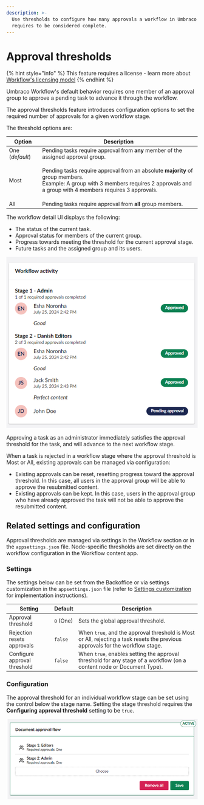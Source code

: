 ```yaml
---
description: >-
  Use thresholds to configure how many approvals a workflow in Umbraco Workflow
  requires to be considered complete.
---
```


# Approval thresholds

{% hint style="info" %}
This feature requires a license - learn more about [Workflow's licensing model](https://umbraco.com/products/umbraco-workflow)
{% endhint %}

Umbraco Workflow's default behavior requires one member of an approval group to approve a pending task to advance it through the workflow.

The approval thresholds feature introduces configuration options to set the required number of approvals for a given workflow stage.

The threshold options are:

| Option          | Description                                                                                                                                                                                                  |
| --------------- | ------------------------------------------------------------------------------------------------------------------------------------------------------------------------------------------------------------ |
| One (_default_) | Pending tasks require approval from **any** member of the assigned approval group.                                                                                                                           |
| Most            | <p>Pending tasks require approval from an absolute <strong>majority</strong> of group members. <br>Example: A group with 3 members requires 2 approvals and a group with 4 members requires 3 approvals.</p> |
| All             | Pending tasks require approval from **all** group members.                                                                                                                                                   |

The workflow detail UI displays the following:

* The status of the current task.
* Approval status for members of the current group.
* Progress towards meeting the threshold for the current approval stage.
* Future tasks and the assigned group and its users.

![Tasklist with approval thresholds](images/tasklist-with-approval-thresholds-v14.png)

Approving a task as an administrator immediately satisfies the approval threshold for the task, and will advance to the next workflow stage.

When a task is rejected in a workflow stage where the approval threshold is Most or All, existing approvals can be managed via configuration:

* Existing approvals can be reset, resetting progress toward the approval threshold. In this case, all users in the approval group will be able to approve the resubmitted content.
* Existing approvals can be kept. In this case, users in the approval group who have already approved the task will not be able to approve the resubmitted content.

## Related settings and configuration

Approval thresholds are managed via settings in the Workflow section or in the `appsettings.json` file. Node-specific thresholds are set directly on the workflow configuration in the Workflow content app.

### Settings

The settings below can be set from the Backoffice or via settings customization in the `appsettings.json` file (refer to [Settings customization](configuration.md#settingscustomization) for implementation instructions).

| Setting                      | Default   | Description                                                                                                                    |
| ---------------------------- | --------- | ------------------------------------------------------------------------------------------------------------------------------ |
| Approval threshold           | `0` (One) | Sets the global approval threshold.                                                                                            |
| Rejection resets approvals   | `false`   | When `true`, and the approval threshold is Most or All, rejecting a task resets the previous approvals for the workflow stage. |
| Configure approval threshold | `false`   | When `true`, enables setting the approval threshold for any stage of a workflow (on a content node or Document Type).          |

### Configuration

The approval threshold for an individual workflow stage can be set using the control below the stage name. Setting the stage threshold requires the **Configuring approval threshold** setting to be `true`.

![Setting approval threshold for individual workflow stages](images/approval-flow-with-thresholds-v14.png)
